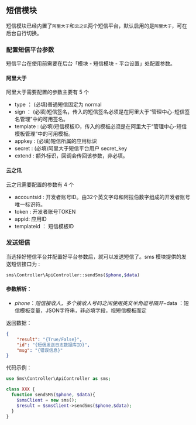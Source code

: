 ## 短信模块 

短信模块已经内置了`阿里大于`和`云之讯`两个短信平台，默认启用的是`阿里大于`，可在后台自行切换。

### 配置短信平台参数

短信平台在使用前需要在后台「模块 - 短信模块 - 平台设置」处配置参数。

#### 阿里大于

阿里大于需要配置的参数主要有 5 个

- type ： (必填)普通短信固定为 normal   
- sign ： (必填)短信签名，传入的短信签名必须是在阿里大于“管理中心-短信签名管理”中的可用签名。  
- template : (必填)短信模板ID，传入的模板必须是在阿里大于“管理中心-短信模板管理”中的可用模板。  
- appkey : (必填)短信所属的应用标识  
- secret : (必填)阿里大于短信平台用户 secret_key  
- extend : 额外标识，回调会传回该参数，非必填。  

#### 云之讯

云之讯需要配置的参数有 4 个

- accountsid : 开发者账号ID。由32个英文字母和阿拉伯数字组成的开发者账号唯一标识符。  
- token : 开发者账号TOKEN  
- appid: 应用ID  
- templateid ： 短信模板ID  

### 发送短信

当选择好短信平台并配置好平台参数后，就可以发送短信了。sms 模块提供的发送短信接口为 :

```php
sms\Controller\ApiController::sendSms($phone,$data)
```

#### 参数解析：

- $phone ：短信接收人，多个接收人号码之间使用英文半角逗号隔开   
-$data ：短信模板变量，JSON字符串，非必填字段，视短信模板而定   


返回数据：

```json
{
    "result": "{True/False}",
    "id": "{短信发送日志数据库ID}",
    "msg": "{错误信息}"
}
```

代码示例：

```php
use Sms\Controller\ApiController as sms;

class XXX {
  function sendSMS($phone, $data){
    $smsClient = new sms();
    $result = $smsClient->sendSms($phone,$data);
  }
}
```
